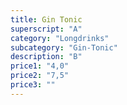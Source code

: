 ```yaml
---
title: Gin Tonic
superscript: "A"
category: "Longdrinks"
subcategory: "Gin-Tonic"
description: "B"
price1: "4,0"
price2: "7,5"
price3: ""
---
```

